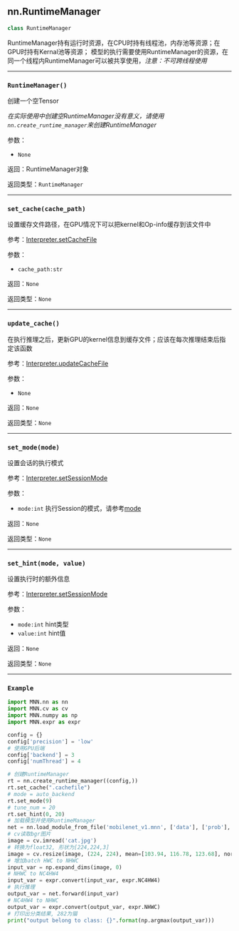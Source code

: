 ## nn.RuntimeManager

```python
class RuntimeManager
```
RuntimeManager持有运行时资源，在CPU时持有线程池，内存池等资源；在GPU时持有Kernal池等资源；
模型的执行需要使用RuntimeManager的资源，在同一个线程内RuntimeManager可以被共享使用，*注意：不可跨线程使用*

---
### `RuntimeManager()`
创建一个空Tensor

*在实际使用中创建空RuntimeManager没有意义，请使用`nn.create_runtime_manager`来创建RuntimeManager*

参数：
- `None`

返回：RuntimeManager对象

返回类型：`RuntimeManager`

---
### `set_cache(cache_path)`

设置缓存文件路径，在GPU情况下可以把kernel和Op-info缓存到该文件中

参考：[Interpreter.setCacheFile](Interpreter.html#setcachefile-cache-path)

参数：
- `cache_path:str`

返回：`None`

返回类型：`None`

---
### `update_cache()`

在执行推理之后，更新GPU的kernel信息到缓存文件；应该在每次推理结束后指定该函数

参考：[Interpreter.updateCacheFile](Interpreter.html#updatecachefile-session-flag)

参数：
- `None`

返回：`None`

返回类型：`None`

---
### `set_mode(mode)`

设置会话的执行模式

参考：[Interpreter.setSessionMode](Interpreter.html#setsessionmode-mode)

参数：
- `mode:int` 执行Session的模式，请参考[mode](Interpreter.html#setsessionmode-mode)

返回：`None`

返回类型：`None`

---
### `set_hint(mode, value)`

设置执行时的额外信息

参考：[Interpreter.setSessionMode](Interpreter.html#setsessionhint-mode-value)

参数：
- `mode:int` hint类型
- `value:int` hint值

返回：`None`

返回类型：`None`

---
### `Example`

```python
import MNN.nn as nn
import MNN.cv as cv
import MNN.numpy as np
import MNN.expr as expr

config = {}
config['precision'] = 'low'
# 使用GPU后端
config['backend'] = 3
config['numThread'] = 4

# 创建RuntimeManager
rt = nn.create_runtime_manager((config,))
rt.set_cache(".cachefile")
# mode = auto_backend
rt.set_mode(9)
# tune_num = 20 
rt.set_hint(0, 20)
# 加载模型并使用RuntimeManager
net = nn.load_module_from_file('mobilenet_v1.mnn', ['data'], ['prob'], runtime_manager=rt)
# cv读取bgr图片
image = cv.imread('cat.jpg')
# 转换为float32, 形状为[224,224,3]        
image = cv.resize(image, (224, 224), mean=[103.94, 116.78, 123.68], norm=[0.017, 0.017, 0.017])
# 增加batch HWC to NHWC
input_var = np.expand_dims(image, 0)
# NHWC to NC4HW4
input_var = expr.convert(input_var, expr.NC4HW4)
# 执行推理
output_var = net.forward(input_var)
# NC4HW4 to NHWC 
output_var = expr.convert(output_var, expr.NHWC)
# 打印出分类结果, 282为猫
print("output belong to class: {}".format(np.argmax(output_var)))
```